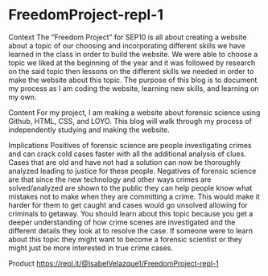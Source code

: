 # FreedomProject-repl-1

Context
The “Freedom Project” for SEP10 is all about creating a website about a topic of our choosing and incorporating different skills we have learned in the class in order to build the website. We were able to choose a topic we liked at the beginning of the year and it was followed by research on the said topic then lessons on the different skills we needed in order to make the website about this topic. The purpose of this blog is to document my process as I am coding the website, learning new skills, and learning on my own.

Content
For my project, I am making a website about forensic science using Github, HTML, CSS, and LOYO. This blog will walk through my process of independently studying and making the website.

Implications
Positives of forensic science are people investigating crimes and can crack cold cases faster with all the additional analysis of clues. Cases that are old and have not had a solution can now be thoroughly analyzed leading to justice for these people.
Negatives of forensic science are that since the new technology and other ways crimes are solved/analyzed are shown to the public they can help people know what mistakes not to make when they are committing a crime. This would make it harder for them to get caught and cases would go unsolved allowing for criminals to getaway.
You should learn about this topic because you get a deeper understanding of how crime scenes are investigated and the different details they look at to resolve the case. If someone were to learn about this topic they might want to become a forensic scientist or they might just be more interested in true crime cases.


Product https://repl.it/@IsabelVelazque1/FreedomProject-repl-1
